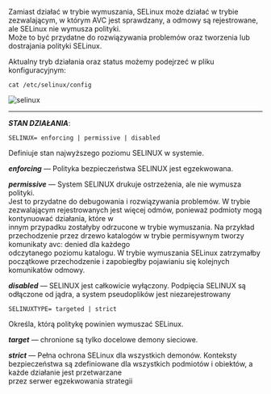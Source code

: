 Zamiast działać w trybie wymuszania, SELinux może działać w trybie zezwalającym, w którym AVC jest sprawdzany, a odmowy są rejestrowane, ale SELinux nie wymusza polityki.  
Może to być przydatne do rozwiązywania problemów oraz tworzenia lub dostrajania polityki SELinux.

Aktualny tryb działania oraz status możemy  podejrzeć w pliku konfiguracyjnym:
```
cat /etc/selinux/config
```

![selinux](3_8_1_SELINUX2.png)
____
***STAN DZIAŁANIA***:

```
SELINUX= enforcing | permissive | disabled
```
Definiuje stan najwyższego poziomu SELINUX w systemie.  

***enforcing*** — Polityka bezpieczeństwa SELINUX jest egzekwowana.  

***permissive*** — System SELINUX drukuje ostrzeżenia, ale nie wymusza polityki.  
Jest to przydatne do debugowania i rozwiązywania problemów. W trybie zezwalającym rejestrowanych jest więcej odmów, ponieważ podmioty mogą kontynuować działania, które w  
innym przypadku zostałyby odrzucone w trybie wymuszania. Na przykład przechodzenie przez drzewo katalogów w trybie permisywnym tworzy komunikaty avc: denied dla każdego  
odczytanego poziomu katalogu. W trybie wymuszania SELinux zatrzymałby początkowe przechodzenie i zapobiegłby pojawianiu się kolejnych komunikatów odmowy.  

***disabled*** — SELINUX jest całkowicie wyłączony. Podpięcia SELINUX są odłączone od jądra, a system pseudoplików jest niezarejestrowany

 
```
SELINUXTYPE= targeted | strict
``` 
Określa, którą politykę powinien wymuszać SELinux.  

***target*** — chronione są tylko docelowe demony sieciowe.  

***strict*** — Pełna ochrona SELinux dla wszystkich demonów. Konteksty bezpieczeństwa są zdefiniowane dla wszystkich podmiotów i obiektów, a każde działanie jest przetwarzane  
przez serwer egzekwowania strategii